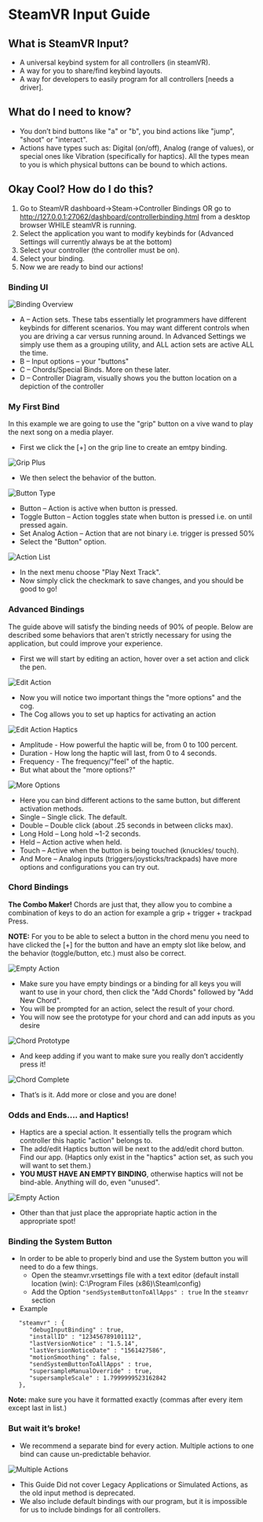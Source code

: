 # SteamVR Input Guide

## What is SteamVR Input?

- A universal keybind system for all controllers (in steamVR).
- A way for you to share/find keybind layouts.
- A way for developers to easily program for all controllers [needs a driver].

## What do I need to know?

- You don’t bind buttons like "a" or "b", you bind actions like "jump", "shoot" or "interact".
- Actions have types such as: Digital (on/off), Analog (range of values), or special ones like Vibration (specifically for haptics).
All the types mean to you is which physical buttons can be bound to which actions.

## Okay Cool? How do I do this?

1. Go to SteamVR dashboard->Steam->Controller Bindings OR go to http://127.0.0.1:27062/dashboard/controllerbinding.html from a desktop browser WHILE steamVR is running.
2. Select the application you want to modify keybinds for (Advanced Settings will currently always be at the bottom)
3. Select your controller (the controller must be on).
4. Select your binding.
5. Now we are ready to bind our actions!

### Binding UI

![Binding Overview](screenshots/guide/bindingoverview.png)

- A – Action sets. These tabs essentially let programmers have different keybinds for different scenarios. You may want different controls when you are driving a car versus running around. In Advanced Settings we simply use them as a grouping utility, and ALL action sets are active ALL the time. 
- B – Input options – your "buttons"
- C – Chords/Special Binds. More on these later.
- D – Controller Diagram, visually shows you the button location on a depiction of the controller

### My First Bind

In this example we are going to use the "grip" button on a vive wand to play the next song on a media player.

- First we click the [+] on the grip line to create an emtpy binding.

![Grip Plus](screenshots/guide/gripplus.png)

- We then select the behavior of the button.

![Button Type](screenshots/guide/buttontype.png)

- Button – Action is active when button is pressed.
- Toggle Button – Action toggles state when button is pressed i.e. on until pressed again.
- Set Analog Action – Action that are not binary i.e. trigger is pressed 50%
- Select the "Button" option.

![Action List](screenshots/guide/actionlist.png)

- In the next menu choose "Play Next Track".
- Now simply click the checkmark to save changes, and you should be good to go!

### Advanced Bindings

The guide above will satisfy the binding needs of 90% of people.
Below are described some behaviors that aren't strictly necessary for using the application, but could improve your experience.

- First we will start by editing an action, hover over a set action and click the pen.

![Edit Action](screenshots/guide/editaction.png)

- Now you will notice two important things the "more options" and the cog.
- The Cog allows you to set up haptics for activating an action 

![Edit Action Haptics](screenshots/guide/actionhaptics.png)

- Amplitude - How powerful the haptic will be, from 0 to 100 percent.
- Duration - How long the haptic will last, from 0 to 4 seconds.
- Frequency - The frequency/"feel" of the haptic.
- But what about the "more options?"

![More Options](screenshots/guide/moreoptions.png)

- Here you can bind different actions to the same button, but different activation methods.
- Single – Single click. The default.
- Double – Double click (about .25 seconds in between clicks max).
- Long Hold – Long hold ~1-2 seconds.
- Held – Action active when held.
- Touch – Active when the button is being touched (knuckles/ touch).
- And More – Analog inputs (triggers/joysticks/trackpads) have more options and configurations you can try out.

### Chord Bindings

**The Combo Maker!** Chords are just that, they allow you to combine a combination of keys to do an action for example a grip + trigger + trackpad Press.

**NOTE:** For you to be able to select a button in the chord menu you need to have clicked the [+] for the button and have an empty slot like below, and the behavior (toggle/button, etc.) must also be correct.

![Empty Action](screenshots/guide/emptyaction.png)

- Make sure you have empty bindings or a binding for all keys you will want to use in your chord, then click the "Add Chords" followed by "Add New Chord".
- You will be prompted for an action, select the result of your chord.
- You will now see the prototype for your chord and can add inputs as you desire

![Chord Prototype](screenshots/guide/chordproto.png)

- And keep adding if you want to make sure you really don’t accidently press it!

![Chord Complete](screenshots/guide/chordcomplete.png)

- That’s is it. Add more or close and you are done!

### Odds and Ends.... and Haptics!

- Haptics are a special action. It essentially tells the program which controller this haptic "action" belongs to.
- The add/edit Haptics button will be  next to the add/edit chord button. Find our app. (Haptics only exist in the "haptics" action set, as such you will want to set them.)
- **YOU MUST HAVE AN EMPTY BINDING**, otherwise haptics will not be bind-able. Anything will do, even "unused".

![Empty Action](screenshots/guide/emptyaction.png)

- Other than that just place the appropriate haptic action in the appropriate spot!

### Binding the System Button

- In order to be able to properly bind and use the System button you will need to do a few things.
  - Open the steamvr.vrsettings file with a text editor (default install location (win): C:\Program Files (x86)\Steam\config)
  - Add the Option `"sendSystemButtonToAllApps" : true` In the `steamvr` section
- Example

```
   "steamvr" : {
      "debugInputBinding" : true,
      "installID" : "123456789101112",
      "lastVersionNotice" : "1.5.14",
      "lastVersionNoticeDate" : "1561427586",
      "motionSmoothing" : false,
      "sendSystemButtonToAllApps" : true,
      "supersampleManualOverride" : true,
      "supersampleScale" : 1.7999999523162842
   },
```

**Note:** make sure you have it formatted exactly (commas after every item except last in list.)


### But wait it’s broke!

- We recommend a separate bind for every action. Multiple actions to one bind can cause un-predictable behavior.

![Multiple Actions](screenshots/guide/multipleactions.png)

- This Guide Did not cover Legacy Applications or Simulated Actions, as the old input method is deprecated.
- We also include default bindings with our program, but it is impossible for us to include bindings for all controllers.


